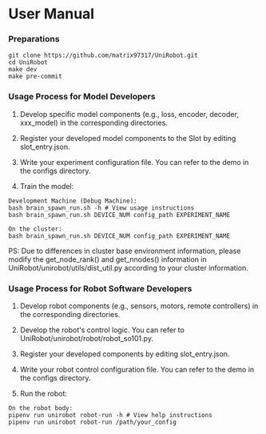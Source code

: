 # User Manual



### Preparations
```
git clone https://github.com/matrix97317/UniRobot.git
cd UniRobot
make dev
make pre-commit
```

### Usage Process for Model Developers

1. Develop specific model components (e.g., loss, encoder, decoder, xxx_model) in the corresponding directories.

2. Register your developed model components to the Slot by editing slot_entry.json.

3. Write your experiment configuration file. You can refer to the demo in the configs directory.

4. Train the model:
```
Development Machine (Debug Machine):
bash brain_spawn_run.sh -h # View usage instructions
bash brain_spawn_run.sh DEVICE_NUM config_path EXPERIMENT_NAME

On the cluster:
bash brain_spawn_run.sh DEVICE_NUM config_path EXPERIMENT_NAME
```
PS: Due to differences in cluster base environment information, please modify the get_node_rank() and get_nnodes() information in UniRobot/unirobot/utils/dist_util.py according to your cluster information.

### Usage Process for Robot Software Developers

1. Develop robot components (e.g., sensors, motors, remote controllers) in the corresponding directories.

2. Develop the robot's control logic. You can refer to UniRobot/unirobot/robot/robot_so101.py.

3. Register your developed components by editing slot_entry.json.

4. Write your robot control configuration file. You can refer to the demo in the configs directory.

5. Run the robot:
```
On the robot body:
pipenv run unirobot robot-run -h # View help instructions
pipenv run unirobot robot-run /path/your_config
```
